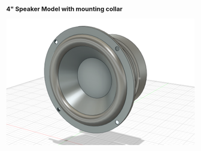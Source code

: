 ### 4" Speaker Model with mounting collar

![4" 3D Speaker Model](https://raw.githubusercontent.com/DJDevon3/My_3D_Projects/main/Dayton%20TCP115-4%20Speaker/Dayton_TCP115-4_Front.PNG)
